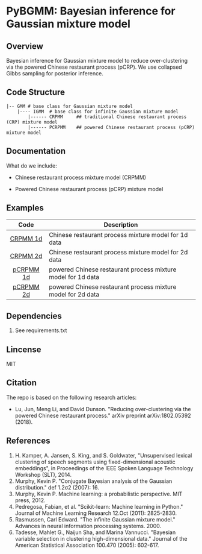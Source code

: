 # PyBGMM: Bayesian inference for Gaussian mixture model


## Overview
Bayesian inference for Gaussian mixture model to reduce over-clustering via the powered Chinese restaurant process (pCRP). We use collapsed Gibbs sampling for posterior inference.

## Code Structure

```
|-- GMM # base class for Gaussian mixture model
    |---- IGMM  # base class for infinite Gaussian mixture model
        |------ CRPMM     ## traditional Chinese restaurant process (CRP) mixture model
        |------ PCRPMM    ## powered Chinese restaurant process (pCRP) mixture model
```

## Documentation

What do we include:
- Chinese restaurant process mixture model (CRPMM)

- Powered Chinese restaurant process (pCRP) mixture model


## Examples


| Code | Description |
|:-------:| ----------- |
| [CRPMM 1d](/examples/crpmm_1d_demo.py) | Chinese restaurant process mixture model for 1d data |
| [CRPMM 2d](/examples/crpmm_1d_demo.py) | Chinese restaurant process mixture model for 2d data |
| [pCRPMM 1d](/examples/pcrpmm_1d_demo.py) | powered Chinese restaurant process mixture model for 1d data |
| [pCRPMM 2d](/examples/pcrpmm_2d_demo.py) | powered Chinese restaurant process mixture model for 2d data |


## Dependencies
1. See requirements.txt

## Lincense
MIT

## Citation
The repo is based on the following research articles:

- Lu, Jun, Meng Li, and David Dunson. "Reducing over-clustering via the powered Chinese restaurant process." arXiv preprint arXiv:1802.05392 (2018).

## References
1. H. Kamper, A. Jansen, S. King, and S. Goldwater, "Unsupervised lexical clustering of speech segments using 
fixed-dimensional acoustic embeddings", in Proceedings of the IEEE Spoken Language Technology Workshop (SLT), 2014.
1. Murphy, Kevin P. "Conjugate Bayesian analysis of the Gaussian distribution." def 1.2σ2 (2007): 16.
1. Murphy, Kevin P. Machine learning: a probabilistic perspective. MIT press, 2012.
1. Pedregosa, Fabian, et al. "Scikit-learn: Machine learning in Python." Journal of Machine Learning Research 12.Oct
 (2011): 2825-2830.
1. Rasmussen, Carl Edward. "The infinite Gaussian mixture model." Advances in neural information processing systems. 2000.
1. Tadesse, Mahlet G., Naijun Sha, and Marina Vannucci. "Bayesian variable selection in clustering high-dimensional data." Journal of the American Statistical Association 100.470 (2005): 602-617.
